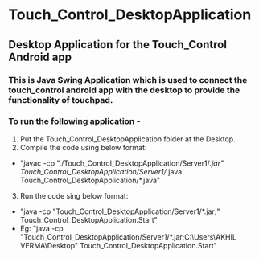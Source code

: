 # Touch_Control_DesktopApplication
## Desktop Application for the Touch_Control Android app

### This is Java Swing Application which is used to connect the touch_control android app with the desktop to provide the functionality of touchpad.

### To run the following application -
1) Put the Touch_Control_DesktopApplication folder at the Desktop.
2) Compile the code using below format:
- "javac -cp "./Touch_Control_DesktopApplication/Server1/*.jar" Touch_Control_DesktopApplication/Server1/*.java Touch_Control_DesktopApplication/*.java"<br>
3) Run the code sing below format:
- "java -cp "Touch_Control_DesktopApplication/Server1/*.jar;<Path to Desktop>" Touch_Control_DesktopApplication.Start"
- Eg: "java -cp "Touch_Control_DesktopApplication/Server1/*.jar;C:\Users\AKHIL VERMA\Desktop" Touch_Control_DesktopApplication.Start"
